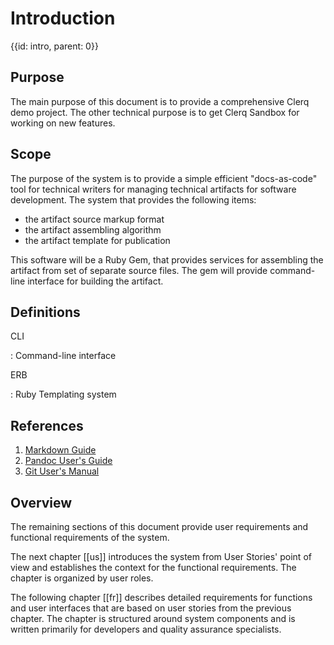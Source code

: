 # Introduction
{{id: intro, parent: 0}}

## Purpose

The main purpose of this document is to provide a comprehensive Clerq demo project. The other technical purpose is to get Clerq Sandbox for working on new features.

## Scope

The purpose of the system is to provide a simple efficient "docs-as-code" tool for technical writers for managing technical artifacts for software development. The system that provides the following items:

- the artifact source markup format
- the artifact assembling algorithm
- the artifact template for publication

This software will be a Ruby Gem, that provides services for assembling the artifact from set of separate source files. The gem will provide command-line interface for building the artifact.

## Definitions

CLI

:   Command-line interface

ERB

:   Ruby Templating system


## References

1. [Markdown Guide](https://www.markdownguide.org/)
2. [Pandoc User's Guide](https://pandoc.org/MANUAL.html)
3. [Git User's Manual](https://git-scm.com/docs/user-manual.html)

## Overview

The remaining sections of this document provide user requirements and functional requirements of the system.

The next chapter [[us]] introduces the system from User Stories' point of view and establishes the context for the functional requirements. The chapter is organized by user roles.

The following chapter [[fr]] describes detailed requirements for functions and user interfaces that are based on user stories from the previous chapter. The chapter is structured around system components and is written primarily for developers and quality assurance specialists.

